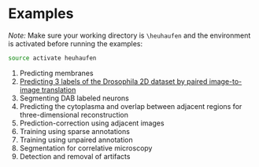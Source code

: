 # Examples

*Note:* Make sure your working directory is `\heuhaufen` and the environment is activated before running the examples:
```bash
source activate heuhaufen
```


1. Predicting membranes
2. [Predicting 3 labels of the Drosophila 2D dataset by paired image-to-image translation](2D_3Labels/README.md)
3. Segmenting DAB labeled neurons
4. Predicting the cytoplasma and overlap between adjacent regions for three-dimensional reconstruction
5. Prediction-correction using adjacent images
6. Training using sparse annotations
7. Training using unpaired annotation
8. Segmentation for correlative microscopy
9. Detection and removal of artifacts
